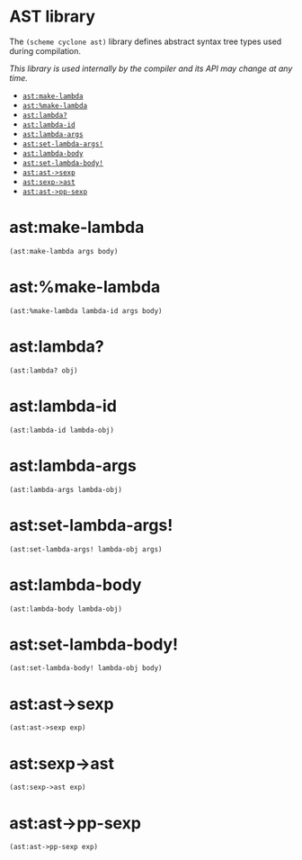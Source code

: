 # AST library

The `(scheme cyclone ast)` library defines abstract syntax tree types used during compilation.

*This library is used internally by the compiler and its API may change at any time.*

- [`ast:make-lambda`](#astmake-lambda)
- [`ast:%make-lambda`](#astmake-lambda-1)
- [`ast:lambda?`](#astlambda)
- [`ast:lambda-id`](#astlambda-id)
- [`ast:lambda-args`](#astlambda-args) 
- [`ast:set-lambda-args!`](#astset-lambda-args)
- [`ast:lambda-body`](#astlambda-body)
- [`ast:set-lambda-body!`](#astset-lambda-body)
- [`ast:ast->sexp`](#astast-sexp)
- [`ast:sexp->ast`](#astsexp-ast) 
- [`ast:ast->pp-sexp`](#astast-pp-sexp)

# ast:make-lambda
    (ast:make-lambda args body)

# ast:%make-lambda
    (ast:%make-lambda lambda-id args body)

# ast:lambda?
    (ast:lambda? obj)

# ast:lambda-id

    (ast:lambda-id lambda-obj)

# ast:lambda-args 

    (ast:lambda-args lambda-obj)

# ast:set-lambda-args!

    (ast:set-lambda-args! lambda-obj args)

# ast:lambda-body 

    (ast:lambda-body lambda-obj)

# ast:set-lambda-body!

    (ast:set-lambda-body! lambda-obj body)

# ast:ast->sexp

    (ast:ast->sexp exp)

# ast:sexp->ast

    (ast:sexp->ast exp)

# ast:ast->pp-sexp

    (ast:ast->pp-sexp exp)

